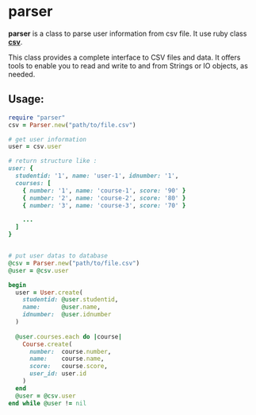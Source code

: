 # parser

**parser** is a class to parse user information from csv file.
It use ruby class **[csv](http://ruby-doc.org/stdlib-1.9.2/libdoc/csv/rdoc/CSV.html)**.

This class provides a complete interface to CSV files and data. It offers tools to enable you to read and write to and from Strings or IO objects, as needed.

## Usage:

```ruby
require "parser"
csv = Parser.new("path/to/file.csv")

# get user information
user = csv.user

# return structure like :
user: { 
  studentid: '1', name: 'user-1', idnumber: '1',
  courses: [
    { number: '1', name: 'course-1', score: '90' } 
    { number: '2', name: 'course-2', score: '80' } 
    { number: '3', name: 'course-3', score: '70' } 

    ...
  ]
}


# put user datas to database 
@csv = Parser.new("path/to/file.csv")
@user = @csv.user

begin 
  user = User.create(
    studentid: @user.studentid,
    name:      @user.name,
    idnumber:  @user.idnumber
  )
  
  @user.courses.each do |course|
    Course.create(
      number:  course.number,
      name:    course.name,
      score:   course.score,
      user_id: user.id
    )
  end
  @user = @csv.user
end while @user != nil
```

